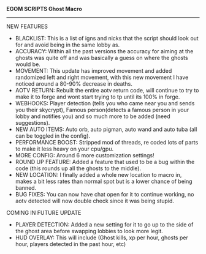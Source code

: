 **EGOM SCRIPTS Ghost Macro**

----------------------------------------------------------------------------------------------------------------------------------------------------------

NEW FEATURES
- BLACKLIST: This is a list of igns and nicks that the script should look out for and avoid being in the same lobby as.
- ACCURACY: Within all the past versions the accuracy for aiming at the ghosts was quite off and was basically a guess on where the ghosts would be.
- MOVEMENT: This update has improved movement and added randomized left and right movement, with this new movement I have noticed around a 80-90% decrease in deaths.
- AOTV RETURN: Rebuilt the entire aotv return code, will continue to try to make it to forge and wont start trying to tp until its 100% in forge.
- WEBHOOKS: Player detection (tells you who came near you and sends you their skycrypt), Famous person(detects a famous person in your lobby and notifies you) and so much more to be added (need suggestions).
- NEW AUTO ITEMS: Auto orb, auto pigman, auto wand and auto tuba (all can be toggled in the config).
- PERFORMANCE BOOST: Stripped mod of threads, re coded lots of parts to make it less heavy on your cpu/gpu.
- MORE CONFIG: Around 6 more customization settings!
- ROUND UP FEATURE: Added a feature that used to be a bug within the code (this rounds up all the ghosts to the middle).
- NEW LOCATION: I finally added a whole new location to macro in, makes a bit less rates than normal spot but is a lower chance of being banned.
- BUG FIXES: You can now have chat open for it to continue working, no aotv detected will now double check since it was being stupid.

COMING IN FUTURE UPDATE

- PLAYER DETECTION: Added a new setting for it to go up to the side of the ghost area before swapping lobbies to look more legit.
- HUD OVERLAY: This will include (Ghost kills, xp per hour, ghosts per hour, players detected in the past hour, etc)
